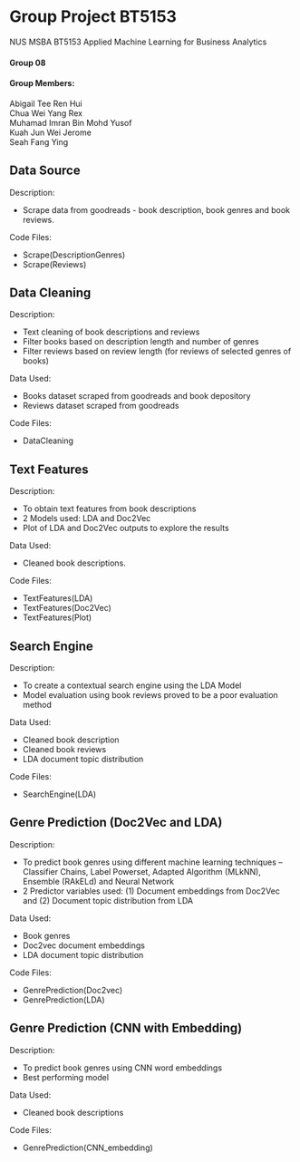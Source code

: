 # Group Project BT5153
NUS MSBA BT5153 Applied Machine Learning for Business Analytics

#### Group 08
#### Group Members: <br />
Abigail Tee Ren Hui <br />
Chua Wei Yang Rex <br />
Muhamad Imran Bin Mohd Yusof <br />
Kuah Jun Wei Jerome <br />
Seah Fang Ying 

## Data Source  <br />
Description:  <br />
* Scrape data from goodreads - book description, book genres and book reviews.  <br />

Code Files:  <br />
* Scrape(DescriptionGenres) <br />
* Scrape(Reviews) <br />

## Data Cleaning <br />
Description: <br />
* Text cleaning of book descriptions and reviews <br />
* Filter books based on description length and number of genres  <br />
* Filter reviews based on review length (for reviews of selected genres of books) <br />

Data Used: <br />
* Books dataset scraped from goodreads and book depository <br />
* Reviews dataset scraped from goodreads <br />

Code Files: <br />
* DataCleaning <br />

## Text Features <br />
Description:  <br />
* To obtain text features from book descriptions <br />
* 2 Models used: LDA and Doc2Vec <br />
* Plot of LDA and Doc2Vec outputs to explore the results <br />

Data Used:  <br />
* Cleaned book descriptions.  <br />

Code Files: <br />
* TextFeatures(LDA)  <br />
* TextFeatures(Doc2Vec) <br />
* TextFeatures(Plot)  <br />

## Search Engine <br />
Description: <br />
* To create a contextual search engine using the LDA Model <br />
* Model evaluation using book reviews proved to be a poor evaluation method <br />

Data Used: <br />
* Cleaned book description<br />
* Cleaned book reviews <br />
* LDA document topic distribution<br />

Code Files: <br />
* SearchEngine(LDA)<br />

## Genre Prediction (Doc2Vec and LDA) <br />
Description: <br />
* To predict book genres using different machine learning techniques – Classifier Chains, Label Powerset, Adapted Algorithm (MLkNN), Ensemble (RAkELd) and Neural Network <br />
* 2 Predictor variables used: (1) Document embeddings from Doc2Vec and (2) Document topic distribution from LDA <br />

Data Used: <br />
* Book genres  <br />
* Doc2vec document embeddings <br />
* LDA document topic distribution <br />

Code Files: <br />
* GenrePrediction(Doc2vec)<br />
* GenrePrediction(LDA)<br />

## Genre Prediction (CNN with Embedding)<br />
Description: <br />
* To predict book genres using CNN word embeddings <br />
* Best performing model  <br />

Data Used:<br />
* Cleaned book descriptions <br />

Code Files: <br />
* GenrePrediction(CNN_embedding)<br />





















